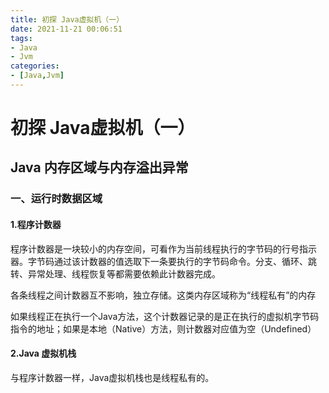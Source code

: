 ```yaml
---
title: 初探 Java虚拟机（一）
date: 2021-11-21 00:06:51
tags:
- Java
- Jvm
categories:
- [Java,Jvm]
---
```


# 													初探 Java虚拟机（一）

## Java 内存区域与内存溢出异常

### 一、运行时数据区域

#### 1.程序计数器

程序计数器是一块较小的内存空间，可看作为当前线程执行的字节码的行号指示器。字节码通过该计数器的值选取下一条要执行的字节码命令。分支、循环、跳转、异常处理、线程恢复等都需要依赖此计数器完成。

各条线程之间计数器互不影响，独立存储。这类内存区域称为“线程私有”的内存

如果线程正在执行一个Java方法，这个计数器记录的是正在执行的虚拟机字节码指令的地址；如果是本地（Native）方法，则计数器对应值为空（Undefined）

#### 2.Java 虚拟机栈

与程序计数器一样，Java虚拟机栈也是线程私有的。

